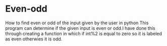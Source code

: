 # Even-odd
How to find even or odd of the input given by the user in python
This program can determine if the given input is even or odd.I have done this through creating a function in which if int%2 is equal to zero so it is labeled as even otherwies it is odd.
